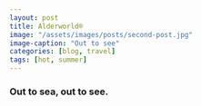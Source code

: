```yaml
---
layout: post
title: Alderworld®
image: "/assets/images/posts/second-post.jpg"
image-caption: "Out to see"
categories: [blog, travel]
tags: [hot, summer]
---
```


### Out to sea, out to see.